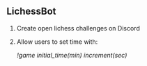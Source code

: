 ## LichessBot

1. Create open lichess challenges on Discord
2. Allow users to set time with:

    _!game initial_time(min) increment(sec)_
